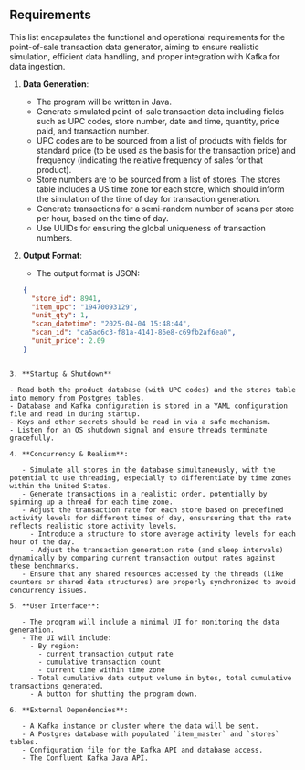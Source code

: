 ## Requirements

This list encapsulates the functional and operational requirements for the point-of-sale transaction data generator, aiming to ensure realistic simulation, efficient data handling, and proper integration with Kafka for data ingestion.

1. **Data Generation**:

   - The program will be written in Java.
   - Generate simulated point-of-sale transaction data including fields such as UPC codes, store number, date and time, quantity, price paid, and transaction number.
   - UPC codes are to be sourced from a list of products with fields for standard price (to be used as the basis for the transaction price) and frequency (indicating the relative frequency of sales for that product).
   - Store numbers are to be sourced from a list of stores. The stores table includes a US time zone for each store, which should inform the simulation of the time of day for transaction generation.
   - Generate transactions for a semi-random number of scans per store per hour, based on the time of day.
   - Use UUIDs for ensuring the global uniqueness of transaction numbers.

2. **Output Format**:

   - The output format is JSON:

   ```json
   {
     "store_id": 8941,
     "item_upc": "19470093129",
     "unit_qty": 1,
     "scan_datetime": "2025-04-04 15:48:44",
     "scan_id": "ca5ad6c3-f81a-4141-86e8-c69fb2af6ea0",
     "unit_price": 2.09
   }
   ```

```

3. **Startup & Shutdown**

- Read both the product database (with UPC codes) and the stores table into memory from Postgres tables.
- Database and Kafka configuration is stored in a YAML configuration file and read in during startup.
- Keys and other secrets should be read in via a safe mechanism.
- Listen for an OS shutdown signal and ensure threads terminate gracefully.

4. **Concurrency & Realism**:

   - Simulate all stores in the database simultaneously, with the potential to use threading, especially to differentiate by time zones within the United States.
   - Generate transactions in a realistic order, potentially by spinning up a thread for each time zone.
   - Adjust the transaction rate for each store based on predefined activity levels for different times of day, ensursuring that the rate reflects realistic store activity levels.
     - Introduce a structure to store average activity levels for each hour of the day.
     - Adjust the transaction generation rate (and sleep intervals) dynamically by comparing current transaction output rates against these benchmarks.
   - Ensure that any shared resources accessed by the threads (like counters or shared data structures) are properly synchronized to avoid concurrency issues.

5. **User Interface**:

   - The program will include a minimal UI for monitoring the data generation.
   - The UI will include:
     - By region:
       - current transaction output rate
       - cumulative transaction count
       - current time within time zone
     - Total cumulative data output volume in bytes, total cumulative transactions generated.
     - A button for shutting the program down.

6. **External Dependencies**:

   - A Kafka instance or cluster where the data will be sent.
   - A Postgres database with populated `item_master` and `stores` tables.
   - Configuration file for the Kafka API and database access.
   - The Confluent Kafka Java API.
```
